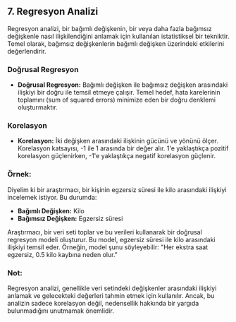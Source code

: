 ## 7. Regresyon Analizi

Regresyon analizi, bir bağımlı değişkenin, bir veya daha fazla bağımsız değişkenle nasıl ilişkilendiğini anlamak için kullanılan istatistiksel bir tekniktir. Temel olarak, bağımsız değişkenlerin bağımlı değişken üzerindeki etkilerini değerlendirir.

### Doğrusal Regresyon

- **Doğrusal Regresyon:** Bağımlı değişken ile bağımsız değişken arasındaki ilişkiyi bir doğru ile temsil etmeye çalışır. Temel hedef, hata karelerinin toplamını (sum of squared errors) minimize eden bir doğru denklemi oluşturmaktır.

### Korelasyon

- **Korelasyon:** İki değişken arasındaki ilişkinin gücünü ve yönünü ölçer. Korelasyon katsayısı, -1 ile 1 arasında bir değer alır. 1'e yaklaştıkça pozitif korelasyon güçlenirken, -1'e yaklaştıkça negatif korelasyon güçlenir.

### Örnek:

Diyelim ki bir araştırmacı, bir kişinin egzersiz süresi ile kilo arasındaki ilişkiyi incelemek istiyor. Bu durumda:

- **Bağımlı Değişken:** Kilo
- **Bağımsız Değişken:** Egzersiz süresi

Araştırmacı, bir veri seti toplar ve bu verileri kullanarak bir doğrusal regresyon modeli oluşturur. Bu model, egzersiz süresi ile kilo arasındaki ilişkiyi temsil eder. Örneğin, model şunu söyleyebilir: "Her ekstra saat egzersiz, 0.5 kilo kaybına neden olur."

### Not:

Regresyon analizi, genellikle veri setindeki değişkenler arasındaki ilişkiyi anlamak ve gelecekteki değerleri tahmin etmek için kullanılır. Ancak, bu analizin sadece korelasyon değil, nedensellik hakkında bir yargıda bulunmadığını unutmamak önemlidir.